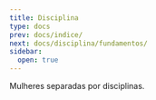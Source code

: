 ```yaml
---
title: Disciplina
type: docs
prev: docs/indice/
next: docs/disciplina/fundamentos/
sidebar:
  open: true
---
```


Mulheres separadas por disciplinas.
